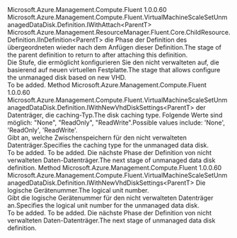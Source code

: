 <Type Name="IWithNewVhdDiskSettings&lt;ParentT&gt;" FullName="Microsoft.Azure.Management.Compute.Fluent.VirtualMachineScaleSetUnmanagedDataDisk.Definition.IWithNewVhdDiskSettings&lt;ParentT&gt;">
  <TypeSignature Language="C#" Value="public interface IWithNewVhdDiskSettings&lt;ParentT&gt; : Microsoft.Azure.Management.Compute.Fluent.VirtualMachineScaleSetUnmanagedDataDisk.Definition.IWithAttach&lt;ParentT&gt;, Microsoft.Azure.Management.ResourceManager.Fluent.Core.ChildResource.Definition.IInDefinition&lt;ParentT&gt;" />
  <TypeSignature Language="ILAsm" Value=".class public interface auto ansi abstract IWithNewVhdDiskSettings`1&lt;ParentT&gt; implements class Microsoft.Azure.Management.Compute.Fluent.VirtualMachineScaleSetUnmanagedDataDisk.Definition.IWithAttach`1&lt;!ParentT&gt;, class Microsoft.Azure.Management.ResourceManager.Fluent.Core.ChildResource.Definition.IInDefinition`1&lt;!ParentT&gt;" />
  <TypeSignature Language="DocId" Value="T:Microsoft.Azure.Management.Compute.Fluent.VirtualMachineScaleSetUnmanagedDataDisk.Definition.IWithNewVhdDiskSettings`1" />
  <TypeSignature Language="VB.NET" Value="Public Interface IWithNewVhdDiskSettings(Of ParentT)&#xA;Implements IInDefinition(Of ParentT), IWithAttach(Of ParentT)" />
  <TypeSignature Language="F#" Value="type IWithNewVhdDiskSettings&lt;'ParentT&gt; = interface&#xA;    interface IWithAttach&lt;'ParentT&gt;&#xA;    interface IInDefinition&lt;'ParentT&gt;" />
  <AssemblyInfo>
    <AssemblyName>Microsoft.Azure.Management.Compute.Fluent</AssemblyName>
    <AssemblyVersion>1.0.0.60</AssemblyVersion>
  </AssemblyInfo>
  <TypeParameters>
    <TypeParameter Name="ParentT" />
  </TypeParameters>
  <Interfaces>
    <Interface>
      <InterfaceName>Microsoft.Azure.Management.Compute.Fluent.VirtualMachineScaleSetUnmanagedDataDisk.Definition.IWithAttach&lt;ParentT&gt;</InterfaceName>
    </Interface>
    <Interface>
      <InterfaceName>Microsoft.Azure.Management.ResourceManager.Fluent.Core.ChildResource.Definition.IInDefinition&lt;ParentT&gt;</InterfaceName>
    </Interface>
  </Interfaces>
  <Docs>
    <typeparam name="ParentT"><span data-ttu-id="be482-101">die Phase der Definition des übergeordneten wieder nach dem Anfügen dieser Definition.</span><span class="sxs-lookup"><span data-stu-id="be482-101">The stage of the parent definition to return to after attaching this definition.</span></span></typeparam>
    <summary>
            <span data-ttu-id="be482-102">Die Stufe, die ermöglicht konfigurieren Sie den nicht verwalteten auf, die basierend auf neuen virtuellen Festplatte.</span><span class="sxs-lookup"><span data-stu-id="be482-102">The stage that allows configure the unmanaged disk based on new VHD.</span></span>
            </summary>
    <remarks>To be added.</remarks>
  </Docs>
  <Members>
    <Member MemberName="WithCaching">
      <MemberSignature Language="C#" Value="public Microsoft.Azure.Management.Compute.Fluent.VirtualMachineScaleSetUnmanagedDataDisk.Definition.IWithNewVhdDiskSettings&lt;ParentT&gt; WithCaching (Microsoft.Azure.Management.Compute.Fluent.Models.CachingTypes cachingType);" />
      <MemberSignature Language="ILAsm" Value=".method public hidebysig newslot virtual instance class Microsoft.Azure.Management.Compute.Fluent.VirtualMachineScaleSetUnmanagedDataDisk.Definition.IWithNewVhdDiskSettings`1&lt;!ParentT&gt; WithCaching(valuetype Microsoft.Azure.Management.Compute.Fluent.Models.CachingTypes cachingType) cil managed" />
      <MemberSignature Language="DocId" Value="M:Microsoft.Azure.Management.Compute.Fluent.VirtualMachineScaleSetUnmanagedDataDisk.Definition.IWithNewVhdDiskSettings`1.WithCaching(Microsoft.Azure.Management.Compute.Fluent.Models.CachingTypes)" />
      <MemberSignature Language="VB.NET" Value="Public Function WithCaching (cachingType As CachingTypes) As IWithNewVhdDiskSettings(Of ParentT)" />
      <MemberSignature Language="F#" Value="abstract member WithCaching : Microsoft.Azure.Management.Compute.Fluent.Models.CachingTypes -&gt; Microsoft.Azure.Management.Compute.Fluent.VirtualMachineScaleSetUnmanagedDataDisk.Definition.IWithNewVhdDiskSettings&lt;'ParentT&gt;" Usage="iWithNewVhdDiskSettings.WithCaching cachingType" />
      <MemberType>Method</MemberType>
      <AssemblyInfo>
        <AssemblyName>Microsoft.Azure.Management.Compute.Fluent</AssemblyName>
        <AssemblyVersion>1.0.0.60</AssemblyVersion>
      </AssemblyInfo>
      <ReturnValue>
        <ReturnType>Microsoft.Azure.Management.Compute.Fluent.VirtualMachineScaleSetUnmanagedDataDisk.Definition.IWithNewVhdDiskSettings&lt;ParentT&gt;</ReturnType>
      </ReturnValue>
      <Parameters>
        <Parameter Name="cachingType" Type="Microsoft.Azure.Management.Compute.Fluent.Models.CachingTypes" />
      </Parameters>
      <Docs>
        <param name="cachingType"><span data-ttu-id="be482-103">der Datenträger, die caching-Typ.</span><span class="sxs-lookup"><span data-stu-id="be482-103">The disk caching type.</span></span> <span data-ttu-id="be482-104">Folgende Werte sind möglich: "None", "ReadOnly", "ReadWrite".</span><span class="sxs-lookup"><span data-stu-id="be482-104">Possible values include: 'None', 'ReadOnly', 'ReadWrite'.</span></span></param>
        <summary>
            <span data-ttu-id="be482-105">Gibt an, welche Zwischenspeichern für den nicht verwalteten Datenträger.</span><span class="sxs-lookup"><span data-stu-id="be482-105">Specifies the caching type for the unmanaged data disk.</span></span>
            </summary>
        <returns>To be added.</returns>
        <remarks>To be added.</remarks>
        <return><span data-ttu-id="be482-106">Die nächste Phase der Definition von nicht verwalteten Daten-Datenträger.</span><span class="sxs-lookup"><span data-stu-id="be482-106">The next stage of unmanaged data disk definition.</span></span></return>
      </Docs>
    </Member>
    <Member MemberName="WithLun">
      <MemberSignature Language="C#" Value="public Microsoft.Azure.Management.Compute.Fluent.VirtualMachineScaleSetUnmanagedDataDisk.Definition.IWithNewVhdDiskSettings&lt;ParentT&gt; WithLun (int lun);" />
      <MemberSignature Language="ILAsm" Value=".method public hidebysig newslot virtual instance class Microsoft.Azure.Management.Compute.Fluent.VirtualMachineScaleSetUnmanagedDataDisk.Definition.IWithNewVhdDiskSettings`1&lt;!ParentT&gt; WithLun(int32 lun) cil managed" />
      <MemberSignature Language="DocId" Value="M:Microsoft.Azure.Management.Compute.Fluent.VirtualMachineScaleSetUnmanagedDataDisk.Definition.IWithNewVhdDiskSettings`1.WithLun(System.Int32)" />
      <MemberSignature Language="VB.NET" Value="Public Function WithLun (lun As Integer) As IWithNewVhdDiskSettings(Of ParentT)" />
      <MemberSignature Language="F#" Value="abstract member WithLun : int -&gt; Microsoft.Azure.Management.Compute.Fluent.VirtualMachineScaleSetUnmanagedDataDisk.Definition.IWithNewVhdDiskSettings&lt;'ParentT&gt;" Usage="iWithNewVhdDiskSettings.WithLun lun" />
      <MemberType>Method</MemberType>
      <AssemblyInfo>
        <AssemblyName>Microsoft.Azure.Management.Compute.Fluent</AssemblyName>
        <AssemblyVersion>1.0.0.60</AssemblyVersion>
      </AssemblyInfo>
      <ReturnValue>
        <ReturnType>Microsoft.Azure.Management.Compute.Fluent.VirtualMachineScaleSetUnmanagedDataDisk.Definition.IWithNewVhdDiskSettings&lt;ParentT&gt;</ReturnType>
      </ReturnValue>
      <Parameters>
        <Parameter Name="lun" Type="System.Int32" />
      </Parameters>
      <Docs>
        <param name="lun"><span data-ttu-id="be482-107">Die logische Gerätenummer.</span><span class="sxs-lookup"><span data-stu-id="be482-107">The logical unit number.</span></span></param>
        <summary>
            <span data-ttu-id="be482-108">Gibt die logische Gerätenummer für den nicht verwalteten Datenträger an.</span><span class="sxs-lookup"><span data-stu-id="be482-108">Specifies the logical unit number for the unmanaged data disk.</span></span>
            </summary>
        <returns>To be added.</returns>
        <remarks>To be added.</remarks>
        <return><span data-ttu-id="be482-109">Die nächste Phase der Definition von nicht verwalteten Daten-Datenträger.</span><span class="sxs-lookup"><span data-stu-id="be482-109">The next stage of unmanaged data disk definition.</span></span></return>
      </Docs>
    </Member>
  </Members>
</Type>
